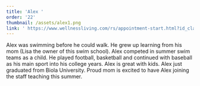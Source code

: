 ```yaml
---
title: 'Alex '
order: '22'
thumbnail: /assets/alex1.png
link: ' https://www.wellnessliving.com/rs/appointment-start.html?id_class_tab=3&id_mode=1&k_business=248418&k_class_tab=24075&k_service=132462'
---
```

Alex was swimming before he could walk.  He grew up learning from his mom (Lisa the owner of this swim school).  Alex competed in summer swim teams as a child.  He played football, basketball and continued with baseball as his main sport into his college years.  Alex is great with kids.  Alex just graduated from Biola University.  Proud mom is excited to have Alex joining the staff teaching this summer.  
